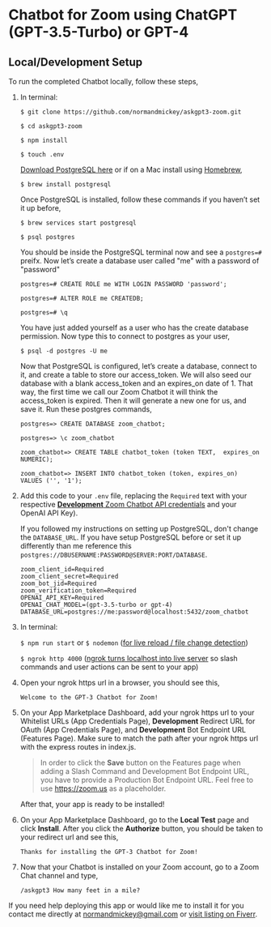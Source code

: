 # Chatbot for Zoom using ChatGPT (GPT-3.5-Turbo) or GPT-4


## Local/Development Setup

To run the completed Chatbot locally, follow these steps,

1. In terminal:

   `$ git clone https://github.com/normandmickey/askgpt3-zoom.git`

   `$ cd askgpt3-zoom`

   `$ npm install`

   `$ touch .env`

   [Download PostgreSQL here](https://www.postgresql.org/download/) or if on a Mac install using [Homebrew](https://brew.sh/),

   `$ brew install postgresql`

   Once PostgreSQL is installed, follow these commands if you haven’t set it up before,

   `$ brew services start postgresql`

   `$ psql postgres`

   You should be inside the PostgreSQL terminal now and see a `postgres=#` preifx. Now let’s create a database user called "me" with a password of "password"

   `postgres=# CREATE ROLE me WITH LOGIN PASSWORD 'password';`

   `postgres=# ALTER ROLE me CREATEDB;`

   `postgres=# \q`

   You have just added yourself as a user who has the create database permission. Now type this to connect to postgres as your user,

   `$ psql -d postgres -U me`

   Now that PostgreSQL is configured, let’s create a database, connect to it, and create a table to store our access_token. We will also seed our database with a blank access_token and an expires_on date of 1. That way, the first time we call our Zoom Chatbot it will think the access_token is expired. Then it will generate a new one for us, and save it. Run these postgres commands,

   `postgres=> CREATE DATABASE zoom_chatbot;`

   `postgres=> \c zoom_chatbot`

   `zoom_chatbot=> CREATE TABLE chatbot_token (token TEXT,  expires_on NUMERIC);`

   `zoom_chatbot=> INSERT INTO chatbot_token (token, expires_on)  VALUES ('', '1');`

2. Add this code to your `.env` file, replacing the `Required` text with your respective [**Development** Zoom Chatbot API credentials](https://marketplace.zoom.us/docs/guides/getting-started/app-types/create-chatbot-app#register) and  your OpenAI API Key).

   If you followed my instructions on setting up PostgreSQL, don't change the `DATABASE_URL`. If you have setup PostgreSQL before or set it up differently than me reference this `postgres://DBUSERNAME:PASSWORD@SERVER:PORT/DATABASE`.

   ```
   zoom_client_id=Required
   zoom_client_secret=Required
   zoom_bot_jid=Required
   zoom_verification_token=Required
   OPENAI_API_KEY=Required
   OPENAI_CHAT_MODEL=(gpt-3.5-turbo or gpt-4)
   DATABASE_URL=postgres://me:password@localhost:5432/zoom_chatbot
   ```


3. In terminal:

   `$ npm run start` or `$ nodemon` ([for live reload / file change detection](https://www.npmjs.com/package/nodemon))

   `$ ngrok http 4000` ([ngrok turns localhost into live server](https://ngrok.com/) so slash commands and user actions can be sent to your app)

5. Open your ngrok https url in a browser, you should see this,

   `Welcome to the GPT-3 Chatbot for Zoom!`

6. On your App Marketplace Dashboard, add your ngrok https url to your Whitelist URLs (App Credentials Page), **Development** Redirect URL for OAuth (App Credentials Page), and **Development** Bot Endpoint URL (Features Page). Make sure to match the path after your ngrok https url with the express routes in index.js.

   > In order to click the **Save** button on the Features page when adding a Slash Command and Development Bot Endpoint URL, you have to provide a Production Bot Endpoint URL. Feel free to use https://zoom.us as a placeholder.

   After that, your app is ready to be installed!

7. On your App Marketplace Dashboard, go to the **Local Test** page and click **Install**. After you click the **Authorize** button, you should be taken to your redirect url and see this,

   `Thanks for installing the GPT-3 Chatbot for Zoom!`


8. Now that your Chatbot is installed on your Zoom account, go to a Zoom Chat channel and type,

   `/askgpt3 How many feet in a mile?`
   
   
   
 If you need help deploying this app or would like me to install it for you contact me directly at normandmickey@gmail.com or [visit listing on Fiverr](https://www.fiverr.com/normandmickey/build-your-gpt3-or-gpt4-slack-bot?context_referrer=search_gigs&source=top-bar&ref_ctx_id=80b1503ecadb8ca1f46bb1ada17a4d23&pckg_id=1&pos=2&context_type=auto&funnel=80b1503ecadb8ca1f46bb1ada17a4d23&seller_online=true&imp_id=10a5bb14-de82-401f-ac61-a3be470f5524).

